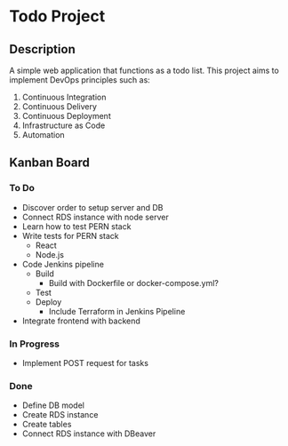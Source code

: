 # Todo Project

## Description
A simple web application that functions as a todo list. This project aims to implement DevOps principles such as:

1. Continuous Integration
2. Continuous Delivery
2. Continuous Deployment
3. Infrastructure as Code
4. Automation

## Kanban Board

### To Do
- Discover order to setup server and DB
- Connect RDS instance with node server
- Learn how to test PERN stack
- Write tests for PERN stack
    - React
    - Node.js
- Code Jenkins pipeline
    - Build
        - Build with Dockerfile or docker-compose.yml?
    - Test
    - Deploy
        - Include Terraform in Jenkins Pipeline
- Integrate frontend with backend

### In Progress
- Implement POST request for tasks

### Done
- Define DB model
- Create RDS instance
- Create tables
- Connect RDS instance with DBeaver
